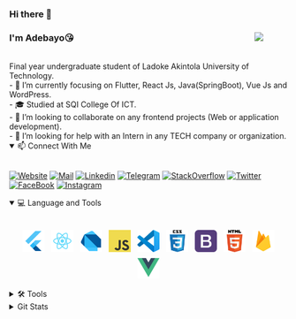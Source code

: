 ### Hi there  👋 

### I'm Adebayo😘 <img align="right" src="https://media.giphy.com/media/xUPGGDNsLvqsBOhuU0/giphy.gif" width="60">
<br/>
Final year undergraduate student of Ladoke Akintola University of Technology. <br/>
- 🎯 I’m currently focusing on Flutter, React Js, Java(SpringBoot), Vue Js and WordPress. <br/>
- 🎓 Studied at SQI College Of ICT. <br/>
- 👯 I’m looking to collaborate on any frontend projects (Web or application development).<br/>
- 🤔 I’m looking for help with an Intern in any TECH company or organization.
<br/>

<details open>
<summary> 
📫 Connect With Me  
</summary>
<br>

[![Website](https://img.shields.io/badge/-Website-grey?style=for-the-badge&logo=google-chrome&logoColor=white)](https://github.com/adebayoAdesina)
[![Mail](https://img.shields.io/badge/-Mail-D14836?style=for-the-badge&logo=Gmail&logoColor=white)](mailto:adebayoadesina789@gmail.com)
[![Linkedin](https://img.shields.io/badge/-LinkedIn-blue?style=for-the-badge&logo=Linkedin&logoColor=white)](https://www.linkedin.com/in/adebayo-adesina-547491206/)
[![Telegram](https://img.shields.io/badge/-Telegram-26A5E4?style=for-the-badge&logo=Telegram&logoColor=white)](https://t.me/.....)
[![StackOverflow](https://img.shields.io/badge/Stack_Overflow-FE7A16?style=for-the-badge&logo=stack-overflow&logoColor=white)](https://stackoverflow.com/users/17396574/adebayo-adesina)
[![Twitter](https://img.shields.io/badge/Twitter-1DA1F2?style=for-the-badge&logo=twitter&logoColor=white)](https://twitter.com/adesin18)
[![FaceBook](https://img.shields.io/badge/Facebook-1877F2?style=for-the-badge&logo=facebook&logoColor=white)](https://www.facebook.com/ade.12345678910/)
[![Instagram](https://img.shields.io/badge/Instagram-E4405F?style=for-the-badge&logo=instagram&logoColor=white)](https://instagram.com/.......)

</details>


<!--
## - 📫 How to reach me: ... <br>
      <p align="center">
        <a href="" target="_blank" rel="noopener noreferrer"> <img src="https://raw.githubusercontent.com/iconic/open-iconic/master/svg/globe.svg" alt="Python" height="40" style="vertical-align:top; margin:4px"> </a>
        <a href="https://www.linkedin.com/in/adebayo-adesina-547491206/" target="_blank" rel="noopener noreferrer"> <img src="https://cdn.jsdelivr.net/npm/simple-icons@v3/icons/linkedin.svg" alt="Python" height="40" style="vertical-align:top; margin:4px"></a>
        <a href="mailto:adebayoadesina789@gmail.com"> <img src="https://cdn.jsdelivr.net/npm/simple-icons@v3/icons/gmail.svg" alt="Python" height="40" style="vertical-align:top; margin:4px"></a>
      </p>
-->

<details open>
<summary> 
💻 Language and Tools
</summary>
<br>
  <p align="center">
      <img src="https://raw.githubusercontent.com/github/explore/80688e429a7d4ef2fca1e82350fe8e3517d3494d/topics/flutter/flutter.png" alt="flutter" height="40" style="vertical-align:top; margin:4px">
      <img src="https://raw.githubusercontent.com/github/explore/80688e429a7d4ef2fca1e82350fe8e3517d3494d/topics/react/react.png" alt="react" height="40" style="vertical-align:top; margin:4px">
      <img src="https://raw.githubusercontent.com/github/explore/80688e429a7d4ef2fca1e82350fe8e3517d3494d/topics/dart/dart.png" alt="dart" height="40" style="vertical-align:top; margin:4px">
      <img src="https://raw.githubusercontent.com/github/explore/80688e429a7d4ef2fca1e82350fe8e3517d3494d/topics/javascript/javascript.png" alt="Javascript" height="40" style="vertical-align:top; margin:4px">
      <img src="https://raw.githubusercontent.com/github/explore/80688e429a7d4ef2fca1e82350fe8e3517d3494d/topics/visual-studio-code/visual-studio-code.png" alt="VS Code" height="40" style="vertical-align:top; margin:4px">
      <img src="https://raw.githubusercontent.com/github/explore/80688e429a7d4ef2fca1e82350fe8e3517d3494d/topics/css/css.png" alt="css" height="40" style="vertical-align:top; margin:4px">
      <img src="https://raw.githubusercontent.com/github/explore/80688e429a7d4ef2fca1e82350fe8e3517d3494d/topics/bootstrap/bootstrap.png" alt="bootstrap" height="40" style="vertical-align:top; margin:4px">
      <img src="https://raw.githubusercontent.com/github/explore/80688e429a7d4ef2fca1e82350fe8e3517d3494d/topics/html/html.png" alt="html" height="40" style="vertical-align:top; margin:4px">
      <img src="https://raw.githubusercontent.com/github/explore/80688e429a7d4ef2fca1e82350fe8e3517d3494d/topics/firebase/firebase.png" alt="firebase" height="40" style="vertical-align:top; margin:4px">
      <img src="https://raw.githubusercontent.com/github/explore/80688e429a7d4ef2fca1e82350fe8e3517d3494d/topics/vue/vue.png" alt="vue" height="40" style="vertical-align:top; margin:4px">
  </p>
</details>

<details close>
<summary> 
🛠 Tools
</summary>

      
![VSCode](https://img.shields.io/badge/Visual_Studio_Code-0078D4?style=for-the-badge&logo=visual%20studio%20code&logoColor=white) &nbsp;
![IntelliJ](https://img.shields.io/badge/IntelliJ_IDEA-000000.svg?style=for-the-badge&logo=intellij-idea&logoColor=white) &nbsp;
<img src="https://cdn.worldvectorlogo.com/logos/github-icon-1.svg" width="50"/> &nbsp;
![Edge](https://img.shields.io/badge/Microsoft_Edge-0078D7?style=for-the-badge&logo=Microsoft-edge&logoColor=white)
</details>
      
<details close>
<summary>
Git Stats
</summary>


![Anurag's GitHub stats](https://github-readme-stats.vercel.app/api?username=adebayoAdesina&show_icons=true&theme=tokyonight) 
 <br>

![Top Langs](https://github-readme-stats.vercel.app/api/top-langs/?username=adebayoAdesina&theme=tokyonight&layout=compact)
</details>
